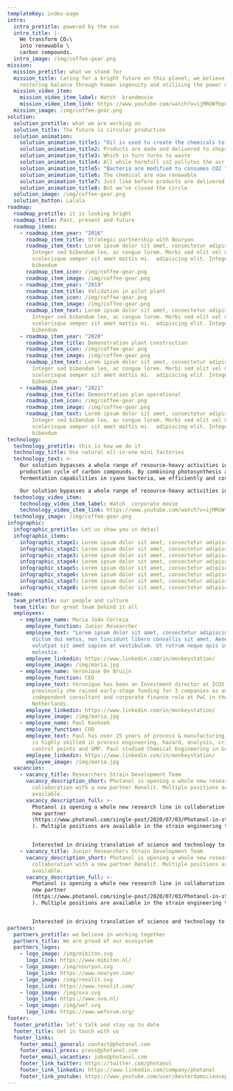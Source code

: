 ```yaml
---
templateKey: index-page
intro:
  intro_pretitle: powered by the sun
  intro_title: |-
    We transform CO₂\
    into renewable \
    carbon compounds.
  intro_image: /img/coffee-gear.png
mission:
  mission_pretitle: what we stand for
  mission_title: Caring for a bright future on this planet, we believe in
    restoring balance through human ingenuity and utilising the power of nature.
  mission_video_item:
    mission_video_item_label: Watch  brandmovie
    mission_video_item_link: https://www.youtube.com/watch?v=ijMRUWfbp88
  mission_image: /img/coffee-gear.png
solution:
  solution_pretitle: what we are working on
  solution_title: The future is circular production
  solution_animation:
    solution_animation_title1: "Oil is used to create the chemicals to create products "
    solution_animation_title2: Products are made and delivered to shops
    solution_animation_title3: Which in turn turns to waste
    solution_animation_title4: All while harmfull co2 pollutes the air
    solution_animation_title5: "Bacteria are modified to consumes CO2 "
    solution_animation_title6: The chemical are now renewable
    solution_animation_title7: Just like before products are delivered
    solution_animation_title8: But we’ve closed the circle
  solution_image: /img/coffee-gear.png
  solution_button: Lalala
roadmap:
  roadmap_pretitle: it is looking bright
  roadmap_title: Past, present and future
  roadmap_items:
    - roadmap_item_year: "2016"
      roadmap_item_title: Strategic partnership with Nouryon
      roadmap_item_text: Lorem ipsum dolor sit amet, consectetur adipiscing elit.
        Integer sed bibendum leo, ac congue lorem. Morbi sed elit vel nibh
        scelerisque semper sit amet mattis mi.  adipiscing elit. Integer sed
        bibendum
      roadmap_item_icon: /img/coffee-gear.png
      roadmap_item_image: /img/coffee-gear.png
    - roadmap_item_year: "2019"
      roadmap_item_title: Validation in pilot plant
      roadmap_item_icon: /img/coffee-gear.png
      roadmap_item_image: /img/coffee-gear.png
      roadmap_item_text: Lorem ipsum dolor sit amet, consectetur adipiscing elit.
        Integer sed bibendum leo, ac congue lorem. Morbi sed elit vel nibh
        scelerisque semper sit amet mattis mi.  adipiscing elit. Integer sed
        bibendum
    - roadmap_item_year: "2020"
      roadmap_item_title: Demonstration plant construction
      roadmap_item_icon: /img/coffee-gear.png
      roadmap_item_image: /img/coffee-gear.png
      roadmap_item_text: Lorem ipsum dolor sit amet, consectetur adipiscing elit.
        Integer sed bibendum leo, ac congue lorem. Morbi sed elit vel nibh
        scelerisque semper sit amet mattis mi.  adipiscing elit. Integer sed
        bibendum
    - roadmap_item_year: "2021"
      roadmap_item_title: Demonstration plan operational
      roadmap_item_icon: /img/coffee-gear.png
      roadmap_item_image: /img/coffee-gear.png
      roadmap_item_text: Lorem ipsum dolor sit amet, consectetur adipiscing elit.
        Integer sed bibendum leo, ac congue lorem. Morbi sed elit vel nibh
        scelerisque semper sit amet mattis mi.  adipiscing elit. Integer sed
        bibendum
technology:
  technology_pretitle: this is how we do it
  technology_title: Use natural all-in-one mini factories
  technology_text: >-
    Our solution bypasses a whole range of resource-heavy activities in the
    production cycle of carbon compounds. By combining photosynthesis and
    fermentation capabilities in cyano bacteria, we efficiently and cost. 

    Our solution bypasses a whole range of resource-heavy activities in the production cycle of carbon compounds. 
  technology_video_item:
    technology_video_item_label: Watch  corporate movie
    technology_video_item_link: https://www.youtube.com/watch?v=ijMRUWfbp88
  technology_image: /img/coffee-gear.png
infographic:
  infographic_pretitle: Let us show you in detail
  infographic_items:
    infographic_stage1: Lorem ipsum dolor sit amet, consectetur adipiscing elit.
    infographic_stage2: Lorem ipsum dolor sit amet, consectetur adipiscing elit.
    infographic_stage3: Lorem ipsum dolor sit amet, consectetur adipiscing elit.
    infographic_stage4: Lorem ipsum dolor sit amet, consectetur adipiscing elit.
    infographic_stage5: Lorem ipsum dolor sit amet, consectetur adipiscing elit.
    infographic_stage6: Lorem ipsum dolor sit amet, consectetur adipiscing elit.
    infographic_stage7: Lorem ipsum dolor sit amet, consectetur adipiscing elit.
    infographic_stage8: Lorem ipsum dolor sit amet, consectetur adipiscing elit.
team:
  team_pretitle: our people and culture
  team_title: Our great team behind it all
  employees:
    - employee_name: Maria João Correia
      employee_function: Junior Researcher
      employee_text: "Lorem ipsum dolor sit amet, consectetur adipiscing elit. Proin
        dictum dui metus, non tincidunt libero convallis sit amet. Aenean
        volutpat sit amet sapien at vestibulum. Ut rutrum neque quis imperdiet
        molestie. "
      employee_linkedin: https://www.linkedin.com/in/monkeystation/
      employee_image: /img/maria.jpg
    - employee_name: Veronique De Bruijn
      employee_function: CEO
      employee_text: Véronique has been an Investment director at ICOS Capital,
        previously she raised early-stage funding for 3 companies as an
        independent consultant and corporate finance role at PwC in the
        Netherlands.
      employee_linkedin: https://www.linkedin.com/in/monkeystation/
      employee_image: /img/maria.jpg
    - employee_name: Paul Koekoek
      employee_function: COO
      employee_text: Paul has over 25 years of process & manufacturing experience and
        is highly skilled in process engineering, hazard, analysis, critical
        control points and GMP. Paul studied Chemical Engineering in Groningen.
      employee_linkedin: https://www.linkedin.com/in/monkeystation/
      employee_image: /img/maria.jpg
  vacancies:
    - vacancy_title: Researchers Strain Development Team
      vacancy_description_short: Photanol is opening a whole new research line in
        collaboration with a new partner Renolit. Multiple positions are
        available.
      vacancy_description_full: >-
        Photanol is opening a whole new research line in collaboration with a
        new partner
        (https://www.photanol.com/single-post/2020/07/03/Photanol-in-strategic-partnership-with-Renolit-SE
        ). Multiple positions are available in the strain engineering team.


        Interested in driving translation of science and technology to a commercial industrial process?  Passion for biotechnology and ready to change the world? Join the Photanol team to develop optimized cyanobacteria to produce monomers based on light and CO2. We are looking for full-time candidates to strengthen the development and execution of cyanobacterial strain engineering strategies for the (improved) production of selected products in industrial environment.
    - vacancy_title: Junior Researchers Strain Development Team
      vacancy_description_short: Photanol is opening a whole new research line in
        collaboration with a new partner Renolit. Multiple positions are
        available.
      vacancy_description_full: >-
        Photanol is opening a whole new research line in collaboration with a
        new partner
        (https://www.photanol.com/single-post/2020/07/03/Photanol-in-strategic-partnership-with-Renolit-SE
        ). Multiple positions are available in the strain engineering team.


        Interested in driving translation of science and technology to a commercial industrial process?  Passion for biotechnology and ready to change the world? Join the Photanol team to develop optimized cyanobacteria to produce monomers based on light and CO2. We are looking for full-time candidates to strengthen the development and execution of cyanobacterial strain engineering strategies for the (improved) production of selected products in industrial environment.
partners:
  partners_pretitle: we believe in working together
  partners_title: We are proud of our ecosystem
  partners_logos:
    - logo_image: /img/mibiton.svg
      logo_link: https://www.mibiton.nl/
    - logo_image: /img/nouryon.svg
      logo_link: https://www.nouryon.com/
    - logo_image: /img/renolit.svg
      logo_link: https://www.renolit.com/
    - logo_image: /img/uva.svg
      logo_link: https://www.uva.nl/
    - logo_image: /img/wef.svg
      logo_link: https://www.weforum.org/
footer:
  footer_pretitle: let’s talk and stay up to date
  footer_title: Get in touch with us
  footer_links:
    footer_email_general: contact@photanol.com
    footer_email_press: press@photanol.com
    footer_email_vacanties: jobs@photanol.com
    footer_link_twitter: https://twitter.com/photanol
    footer_link_linkedin: https://www.linkedin.com/company/photanol
    footer_link_youtube: https://www.youtube.com/user/Amsterdamsciencepark
---
```

